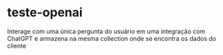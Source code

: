 # teste-openai
Interage com uma única pergunta do usuário em uma integração com ChatGPT e armazena na mesma collection onde se encontra os dados do cliente
